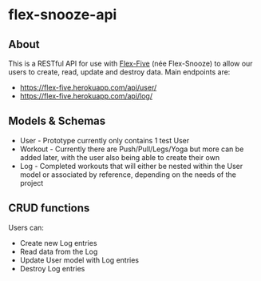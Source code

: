 # flex-snooze-api

## About

This is a RESTful API for use with [Flex-Five](https://github.com/Flex-Snooze/flex-snooze-frontend) (née Flex-Snooze) to allow our users to create, read, update and destroy data.
Main endpoints are:
- https://flex-five.herokuapp.com/api/user/ 
- https://flex-five.herokuapp.com/api/log/
## Models & Schemas

- User - Prototype currently only contains 1 test User
- Workout - Currently there are Push/Pull/Legs/Yoga but more can be added later, with the user also being able to create their own
- Log - Completed workouts that will either be nested within the User model or associated by reference, depending on the needs of the project

## CRUD functions

Users can:

- Create new Log entries
- Read data from the Log
- Update User model with Log entries  
- Destroy Log entries

